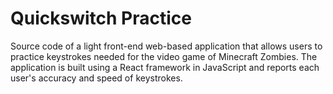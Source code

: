 # Quickswitch Practice
Source code of a light front-end web-based application that allows users to practice keystrokes needed for the video game of Minecraft Zombies. The application is built using a React framework in JavaScript and reports each user's accuracy and speed of keystrokes.
